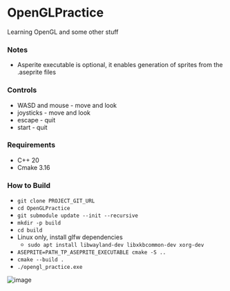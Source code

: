 # OpenGLPractice
Learning OpenGL and some other stuff

### Notes
* Asperite executable is optional, it enables generation of sprites from the .aseprite files

### Controls
* WASD and mouse - move and look
* joysticks - move and look
* escape - quit
* start - quit

### Requirements
* C++ 20
* Cmake 3.16

### How to Build
* `git clone PROJECT_GIT_URL`
* `cd OpenGLPractice`
* `git submodule update --init --recursive`
* `mkdir -p build`
* `cd build`
* Linux only, install glfw dependencies
  * `sudo apt install libwayland-dev libxkbcommon-dev xorg-dev`
* `ASEPRITE=PATH_TP_ASEPRITE_EXECUTABLE cmake -S ..`
* `cmake --build .`
* `./opengl_practice.exe`

![image](https://github.com/user-attachments/assets/f20513e6-8306-4b29-9065-96c96521577d)
